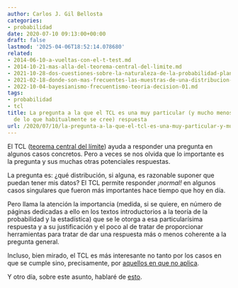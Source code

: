 ```yaml
---
author: Carlos J. Gil Bellosta
categories:
- probabilidad
date: 2020-07-10 09:13:00+00:00
draft: false
lastmod: '2025-04-06T18:52:14.078680'
related:
- 2014-06-10-a-vueltas-con-el-t-test.md
- 2014-10-21-mas-alla-del-teorema-central-del-limite.md
- 2021-10-28-dos-cuestiones-sobre-la-naturaleza-de-la-probabilidad-planteadas-por-keynes-en-1921-pero-que-siguen-hoy-igual-de-vigentes.md
- 2021-02-18-donde-son-mas-frecuentes-las-muestras-de-una-distribucion-en-dimensiones-altas.md
- 2022-10-04-bayesianismo-frecuentismo-teoria-decision-01.md
tags:
- probabilidad
- tcl
title: La pregunta a la que el TCL es una muy particular (y mucho menos importante
  de lo que habitualmente se cree) respuesta
url: /2020/07/10/la-pregunta-a-la-que-el-tcl-es-una-muy-particular-y-mucho-menos-importante-de-lo-que-habitualmente-se-cree-respuesta/
---
```


El TCL ([teorema central del límite](https://es.wikipedia.org/wiki/Teorema_del_l%C3%ADmite_central)) ayuda a responder una pregunta en algunos casos concretos. Pero a veces se nos olvida que lo importante es la pregunta y sus muchas otras potenciales respuestas.

La pregunta es: ¿qué distribución, si alguna, es razonable suponer que puedan tener mis datos? El TCL permite responder _¡normal!_  en algunos casos singulares que fueron más importantes hace tiempo que hoy en día.

Pero llama la atención la importancia (medida, si se quiere, en número de páginas dedicadas a ello en los textos introductorios a la teoría de la probabilidad y la estadística) que se le otorga a esa particularísima respuesta y a su justificación y el poco al de tratar de proporcionar herramientas para tratar de dar una respuesta más o menos coherente a la pregunta general.

Incluso, bien mirado, el TCL es más interesante no tanto por los casos en que se cumple sino, precisamente, por [aquellos en que no aplica](https://marginalrevolution.com/marginalrevolution/2017/05/hearing-reports-ten-sigma-event-brazil.html).

Y otro día, sobre este asunto, hablaré de [esto](https://plato.stanford.edu/entries/dutch-book/#:~:text=The%20Dutch%20Book%20argument%20assumes,lead%20to%20a%20sure%20loss.).